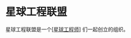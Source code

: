 # 星球工程联盟


星球工程联盟是一个[[星球工程师]] 们一起创立的组织。


[//begin]: # "Autogenerated link references for markdown compatibility"
[星球工程师]: 词典/星球工程师.md "星球工程师"
[//end]: # "Autogenerated link references"